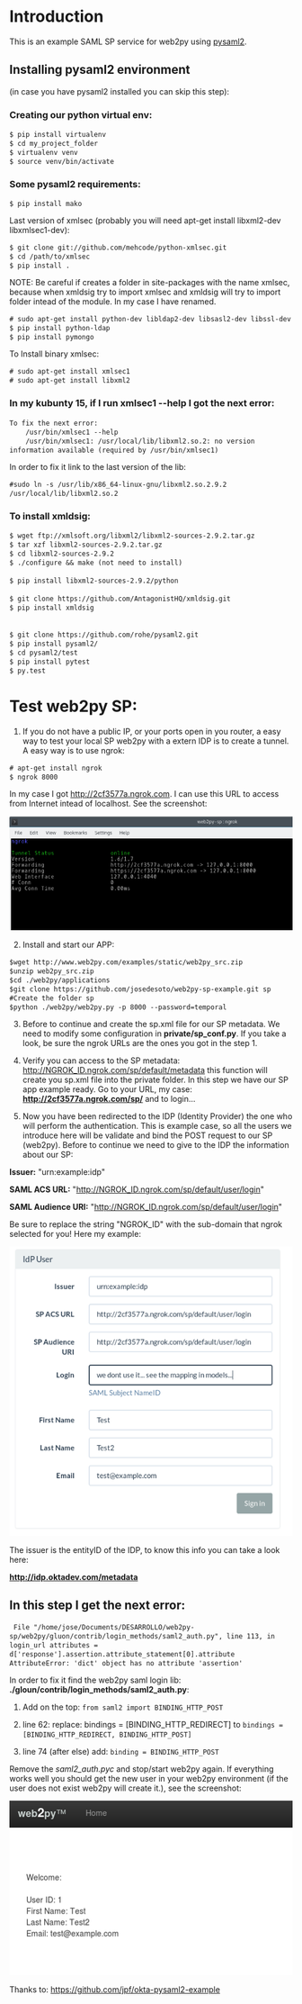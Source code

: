 # Introduction

This is an example SAML SP service for web2py using [pysaml2](https://github.com/rohe/pysaml2).

## Installing pysaml2 environment 

(in case you have pysaml2 installed you can skip this step):

### Creating our python virtual env:

```
$ pip install virtualenv
$ cd my_project_folder
$ virtualenv venv
$ source venv/bin/activate
```


### Some pysaml2 requirements:

```
$ pip install mako
```

Last version of xmlsec (probably you will need apt-get install libxml2-dev libxmlsec1-dev):

```
$ git clone git://github.com/mehcode/python-xmlsec.git
$ cd /path/to/xmlsec
$ pip install .
```

NOTE: Be careful if creates a folder in site-packages with the name xmlsec, because when xmldsig try to import xmlsec and xmldsig will try to import folder intead of the module. In my case I have renamed.

```
# sudo apt-get install python-dev libldap2-dev libsasl2-dev libssl-dev
$ pip install python-ldap
$ pip install pymongo
```

To Install binary xmlsec:

```
# sudo apt-get install xmlsec1
# sudo apt-get install libxml2
```

### In my kubunty 15, if I run  **xmlsec1 --help** I got the next error:

```
To fix the next error:
    /usr/bin/xmlsec1 --help
    /usr/bin/xmlsec1: /usr/local/lib/libxml2.so.2: no version information available (required by /usr/bin/xmlsec1)
```

In order to fix it link to the last version of the lib:

```
#sudo ln -s /usr/lib/x86_64-linux-gnu/libxml2.so.2.9.2 /usr/local/lib/libxml2.so.2
```

### To install xmldsig:

```
$ wget ftp://xmlsoft.org/libxml2/libxml2-sources-2.9.2.tar.gz
$ tar xzf libxml2-sources-2.9.2.tar.gz
$ cd libxml2-sources-2.9.2
$ ./configure && make (not need to install)

$ pip install libxml2-sources-2.9.2/python

$ git clone https://github.com/AntagonistHQ/xmldsig.git
$ pip install xmldsig


$ git clone https://github.com/rohe/pysaml2.git
$ pip install pysaml2/
$ cd pysaml2/test
$ pip install pytest
$ py.test
```


# Test web2py SP:


1. If you do not have a public IP, or your ports open in you router, a easy way to test your local SP web2py with a extern IDP is to create a tunnel. A easy way is to use ngrok:

```
# apt-get install ngrok
$ ngrok 8000
```

In my case I got http://2cf3577a.ngrok.com. I can use this URL to access from Internet intead of localhost. See the screenshot:

![img](./ngrok.png "A screenshot of ngrok")


2. Install and start our APP:

```
$wget http://www.web2py.com/examples/static/web2py_src.zip
$unzip web2py_src.zip
$cd ./web2py/applications
$git clone https://github.com/josedesoto/web2py-sp-example.git sp #Create the folder sp
$python ./web2py/web2py.py -p 8000 --password=temporal
```

3. Before to continue and create the sp.xml file for our SP metadata. We need to modify some configuration in **private/sp_conf.py**. If you take a look, be sure the ngrok URLs are the ones you got in the step 1.

4. Verify you can access to the SP metadata: http://NGROK_ID.ngrok.com/sp/default/metadata this function will create you sp.xml file into the private folder. In this step we have our SP app example ready. Go to your URL, my case: **http://2cf3577a.ngrok.com/sp/** and to login...

5. Now you have been redirected to the IDP (Identity Provider) the one who will perform the authentication. This is example case, so all the users we introduce here will be validate and bind the POST request to our SP (web2py). Before to continue we need to give to the IDP the information about our SP:

**Issuer:** "urn:example:idp"

**SAML ACS URL:** "<http://NGROK_ID.ngrok.com/sp/default/user/login>"
        
**SAML Audience URI:** "<http://NGROK_ID.ngrok.com/sp/default/user/login>"
        
Be sure to replace the string "NGROK_ID" with the sub-domain that ngrok selected for you! Here my example: 

![img](./oktadev.png)

The issuer is the entityID of the IDP, to know this info you can take a look here: 

**http://idp.oktadev.com/metadata**


## In this step I get the next error:

```
 File "/home/jose/Documents/DESARROLLO/web2py-sp/web2py/gluon/contrib/login_methods/saml2_auth.py", line 113, in login_url attributes = d['response'].assertion.attribute_statement[0].attribute
AttributeError: 'dict' object has no attribute 'assertion'
```

In order to fix it find the web2py saml login lib: **./gloun/contrib/login_methods/saml2_auth.py**:

1. Add on the top: ```from saml2 import BINDING_HTTP_POST```

2. line 62: replace: bindings = [BINDING_HTTP_REDIRECT] to ```bindings = [BINDING_HTTP_REDIRECT, BINDING_HTTP_POST]```

3. line 74 (after else) add: ```binding = BINDING_HTTP_POST``` 

Remove the *saml2_auth.pyc* and stop/start web2py again. If everything works well you should get the new user in your web2py environment (if the user does not exist web2py will create it.), see the screenshot:

![img](./test.png)



Thanks to: https://github.com/jpf/okta-pysaml2-example 
